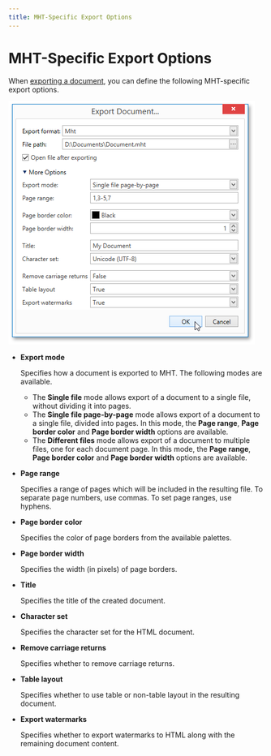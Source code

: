 ```yaml
---
title: MHT-Specific Export Options
---
```

# MHT-Specific Export Options
When [exporting a document](../../../../../interface-elements-for-desktop/articles/print-preview/print-preview-for-wpf/exporting/exporting.md), you can define the following MHT-specific export options.

![EUD_WpfPrintPreview_MhtExportOptions](../../../../images/Img124160.png)
* **Export mode**
	
	Specifies how a document is exported to MHT. The following modes are available.
	* The **Single file** mode allows export of a document to a single file, without dividing it into pages.
	* The **Single file page-by-page** mode allows export of a document to a single file, divided into pages. In this mode, the **Page range**, **Page border color** and **Page border width** options are available.
	* The **Different files** mode allows export of a document to multiple files, one for each document page. In this mode, the **Page range**, **Page border color** and **Page border width** options are available.
* **Page range**
	
	Specifies a range of pages which will be included in the resulting file. To separate page numbers, use commas. To set page ranges, use hyphens.
* **Page border color**
	
	Specifies the color of page borders from the available palettes.
* **Page border width**
	
	Specifies the width (in pixels) of page borders.
* **Title**
	
	Specifies the title of the created document.
* **Character set**
	
	Specifies the character set for the HTML document.
* **Remove carriage returns**
	
	Specifies whether to remove carriage returns.
* **Table layout**
	
	Specifies whether to use table or non-table layout in the resulting document.
* **Export watermarks**
	
	Specifies whether to export watermarks to HTML along with the remaining document content.